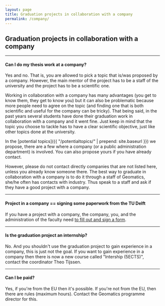 ```yaml
---
layout: page
title: Graduation projects in collaboration with a company
permalink: /company/
---
```



## Graduation projects in collaboration with a company

- - -

#### Can I do my thesis work at a company?

Yes and no. That is, you are allowed to pick a topic that is/was proposed by a company.
However, the main mentor of the project has to be a staff of the university and the project has to be a scientific one.

Working in collaboration with a company has many advantages (you get to know them, they get to know you) but it can also be problematic because more people need to agree on the topic (and finding one that is both scientific and useful for the company can be tricky).
That being said, in the past years several students have done their graduation work in collaboration with a company and it went fine.
Just keep in mind that the topic you choose to tackle has to have a clear scientific objective, just like other topics done at the university.

In the [potential topics]({{ "/potentialtopics/" | prepend: site.baseurl }}) we propose, there are a few where a company (or a public administration department) is involved.
You can also propose yours if you have already contact.

However, please do not contact directly companies that are not listed here, unless you already know someone there.
The best way to graduate in collaboration with a company is to do it through a staff of Geomatics, she/he often has contacts with industry.
Thus speak to a staff and ask if they have a good project with a company.

- - -

#### Project in a company == signing some paperwork from the TU Delft

If you have a project with a company, the company, you, and the administration of the faculty need [to fill out and sign a form](http://studenten.tudelft.nl/fileadmin/Files/studentenportal/os/BKspecifiek/Internship_Agreement.pdf).

- - -

#### Is the graduation project an internship?

No. 
And you shouldn't use the graduation project to gain experience in a company, this is just not the goal. 
If you want to gain experience in a company then there is now a new course called "Intership (5ECTS)", contact the coordinator Theo Tijssen.

- - - 

#### Can I be paid?

Yes, if you're from the EU then it's possible.
If you're not from the EU, then there are rules (maximum hours).
Contact the Geomatics programme director for this.

